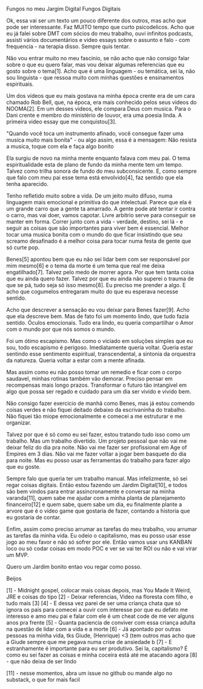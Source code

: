Fungos no meu Jargim Digital
Fungos Digitais

Ok, essa vai ser um texto um pouco diferente dos outros, mas acho que pode ser interessante.
Faz MUITO tempo que curto psicodelicos. Acho que eu já falei sobre DMT com sócios do meu trabalho, ouvi infinitos podcasts, assisti vários documentários e video essays sobre o assunto e falo - com frequencia - na terapia disso. Sempre quis tentar.

Não vou entrar muito no meu fascinio, se não acho que não consigo falar sobre o que eu quero falar, mas vou deixar algumas referencias que eu gosto sobre o tema[1]. Acho que é uma linguagem - ou temática, sei la, não sou linguista - que ressoa muito com minhas questões e ensinamentos espirituais.

Um dos vídeos que eu mais gostava na minha época crente era de um cara chamado Rob Bell, que, na época, era mais conhecido pelos seus videos do NOOMA[2]. Em um desses videos, ele compara Deus com musica. Para o Dani crente e membro do ministério de louvor, era uma poesia linda. A primeira video essay que me conquistou[3].

"Quando você toca um instrumento afinado, você consegue fazer uma musica muito mais bonita" - ou algo assim, essa é a mensagem: Não resista a musica, toque com ela e faça algo bonito

Ela surgiu de novo na minha mente enquanto falava com meu pai. O tema espiritualidade esta de plano de fundo da minha mente tem um tempo. Talvez como trilha sonora de fundo do meu subconsicente. E, como sempre que falo com meu pai esse tema está envolvido[4], faz sentido que ela tenha aparecido.

Tenho refletido muito sobre a vida. De um jeito muito difuso, numa linguagem mais emocional e primitiva do que intelectual. Parece que ela é um grande carro que a gente ta amarrado. A gente pode até tentar ir contra o carro, mas vai doer, vamos capotar. Livre arbitrio serve para conseguir se manter em forma. Correr junto com a vida - verdade, destino, sei lá - e seguir as coisas que são importantes para viver bem é essencial. Melhor tocar uma musica bonita com o mundo do que ficar insistindo que seu screamo desafinado é a melhor coisa para tocar numa festa de gente que só curte pop.

Benes[5] apontou bem que eu não sei lidar bem com ser responsável por mim mesmo[6] e o tema da morte é um tema que real me deixa engatilhado[7]. Talvez pelo medo de morrer agora. Por que tem tanta coisa que eu ainda quero fazer. Talvez por que eu ainda não superei o trauma de que se pá, tudo seja só isso mesmo[8]. Eu preciso me prender a algo. E acho que cogumelos entregaram muito do que eu esperava necesse sentido.

Acho que descrever a sensação eu vou deixar para Benes fazer[9]. Acho que ela descreve bem. Mas de fato foi um momento lindo, que tudo fazia sentido. Óculos emocionais. Tudo era lindo, eu queria compartilhar o Amor com o mundo por que nós somos o mundo.

Foi um ótimo escapismo. Mas como o viciado em soluções simples que eu sou, todo escapismo é perigoso. Imediatamente queria voltar. Queria estar sentindo esse sentimento espiritual, transcendental, a sintonia da orquestra da natureza. Queria voltar a estar com a mente afinada.

Mas assim como eu não posso tomar um remedio e ficar com o corpo saudavel, minhas rotinas também vão demorar. Preciso pensar em recompensas mais longo prazos. Transformar o futuro tão intangível em algo que possa ser regado e cuidado para um dia ser vivido e vivido bem.

Não consigo fazer exercicio de manhã como Benes, mas já estou comendo coisas verdes e não fiquei deitado debaixo da escrivaninha do trabalho. Não fiquei tão miope emocionalmente e comecei a me estruturar e me organizar.

Talvez por que é só como eu sei fazer, estou tratando tudo isso como um trabalho. Mas um trabalho divertido. Um projeto pessoal que não vai me deixar feliz do dia pra noite. Não vai me fazer ser profissional em Age of Empires em 3 dias. Não vai me fazer voltar a jogar bem basquete do dia para noite. Mas eu posso usar as ferramentas do trabalho para fazer algo que eu goste.

Sempre falo que queria ter um trabalho manual. Mas infelizmente, só sei regar coisas digitais. Então estou fazendo um Jardim Digital[10], e todos são bem vindos para entrar assincronamente e conversar na minha varanda[11], quem sabe me ajudar com a minha planta de planejamento financeiro[12] e quem sabe, quem sabe um dia, eu finalmente plante a arvore que é o video game que gostaria de fazer, contando a historia que eu gostaria de contar.

Enfim, assim como preciso arrumar as tarefas do meu trabalho, vou arrumar as tarefas da minha vida. Eu odeio o capitalismo, mas eu posso usar esse jogo ao meu favor e não só sofrer por ele. Então vamos usar uns KANBAN loco ou só codar coisas em modo POC e ver se vai ter ROI ou não e vai virar um MVP.

Quero um Jardim bonito entao vou regar como posso.

Beijos











[1] - Midnight gospel, colocar mais coisas depois, mas You Made It Weird, JRE e coisas do tipo
[2] - Deixar referencias, Video na floresta com filho, e tudo mais
[3]
[4] - E dessa vez parei de ser uma criança chata que só ignora os pais para comecei a ouvir com interesse por que eu defato me interesso e amo meu pai e falar com ele é um cheat code de me ver alguns anos pra frente
[5] - Quanta paciencia de conviver com essa criança adulta na questão de lidar com a vida e a morte
[6] - Já apontado por outras pessoas na minha vida, tks Giude, (Henrique) <3 (tem outros mas acho que a Giude sempre que me pegava numa crise de ansiedade b
[7] - E estranhamente é importante para eu ser produtivo. Sei la, capitalismo? É como eu sei fazer as coisas e minha coceira está até me atacando agora
[8] - que não deixa de ser lindo

[11] - nesse momentos, abra um issue no github ou mande algo no substack, o que for mais facil